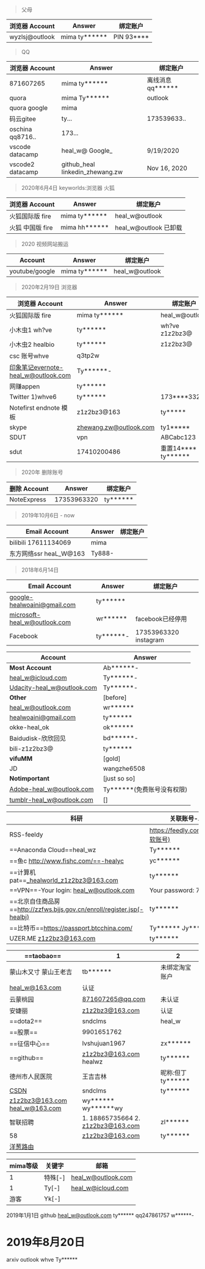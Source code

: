 > 父母

浏览器 Account | Answer | 绑定账户
------------ | ------------- | --
wyzlsj@outlook | mima ty****** | PIN 93****


> QQ

浏览器 Account | Answer | 绑定账户
------------ | ------------- | --
871607265 | mima ty****** | 离线消息 qq******
quora| mima Ty****** | outlook
quora google | mima  | 
码云gitee | ty... | 173539633..
oschina qq8716.. | 173...|
vscode datacamp | heal_w@ Google_ | 9/19/2020
vscode2 datacamp | github_heal linkedin_zhewang.zw |  Nov 16, 2020

> 2020年6月4日 keyworlds:浏览器 火狐

浏览器 Account | Answer | 绑定账户
------------ | ------------- | --
火狐国际版 fire | mima ty****** | heal_w@outlook
火狐 中国版 fire | mima hh****** | heal_w@outlook 已卸载

> 2020 视频网站搬运

Account | Answer | 绑定账户
------------ | ------------- | --
youtube/google | mima ty****** | heal_w@outlook


> 2020年2月19日 浏览器

浏览器 Account | Answer | 绑定账户
------------ | ------------- | --
火狐国际版 fire | mima ty****** | heal_w@outlook
小木虫1 wh?ve | ty****** |wh?ve z1z2bz3@
小木虫2 healbio | ty****** | z1z2bz3@
csc 账号whve | q3tp2w |
印象笔记evernote-heal_w@outlook.com | Ty******-
网赚appen | ty****** |
Twitter 1)whve6 |ty******| 173****3320
Notefirst endnote 模板 | z1z2bz3@163 | ty*****
skype | zhewang.zw@outlook.com | ty1*****
SDUT | vpn | ABCabc123
sdut | 17410200486 | 重置14****  -> ty******

> 2020年 删除账号

删除 Account | Answer | 绑定账户
------------ | ------------- | --
NoteExpress | 17353963320 | ty******


> 2019年10月6日 - now

Email Account | Answer | 绑定账户
------------ | ------------- | --
bilibili 17611134069 | mima
东方网络ssr heaL_W@163 | Ty888-


> 2018年6月14日  

Email Account | Answer | 绑定账户
------------ | ------------- | --
google-healwoaini@gmail.com|ty******
microsoft-heal_w@outlook.com | wr****** | facebook已经停用
Facebook | ty******-  | 17353963320 instagram


Account | Answer
------------ | -------------
**Most Account** | Ab******-
heal_w@icloud.com | Ty******-
Udacity-heal_w@outlook.com | Ty******-
**Other** | [before]
heal_w@outlook.com | wr******
healwoaini@gmail.com | ty******
okke-heal_ok | ok******
Baidudisk-欣欣回见 | bd******-
bili-z1z2bz3@ | ty******
**vifuMM** | [gold]
JD | wangzhe6508
**Notimportant** | [just so so]
Adobe-heal_w@outlook.com | Ty******(免费账号没有权限)
tumblr-heal_w@outlook.com | []

科研 | 关联账号-Answer
------------ | -------------
RSS-feeldy | https://feedly.com/i/discover(微软账号)
==Anaconda Cloud==heal_wz | Ty******
==鱼c	http://www.fishc.com/==-healyc | yc******
==计算机pat==_healworld_z1z2bz3@163.com | ty******
==VPN==-Your login: heal_w@outlook.com | Your password: 7482236
==北京自住商品房==http://zzfws.bjjs.gov.cn/enroll/register.jsp(-healbj) | ty******
==比特币==https://passport.btcchina.com/ | Ty****** Jy******（交易）
UZER.ME	z1z2bz3@163.com | ty******


==taobao== | 1 | 2
--- | --- |---
蒙山木又寸 蒙山王老吉 | tb****** | 未绑定淘宝账户
heal_w@163.com |认证 |
 云蒙桃园 | 871607265@qq.com | 未认证					
安婕丽 | z1z2bz3@163.com | 认证
==dota2== | sndclms | heal_w 
==股票== | 9901651762
==征信中心== | lvshujuan1967 | zx******
==github== | z1z2bz3@163.com healwz | ty******
德州市人民医院 | 王吉吉林 | 昵称:但丁 ty******
[CSDN](http://download.csdn.net/my/downloads) | sndclms | ty******
z1z2bz3@163.com heal_w@163.com | wy****** wy******wy
智联招聘 | 1. 18865735664 2. z1z2bz3@163.com | zl******
58 | z1z2bz3@163.com | ty******
[洋葱路由](http://hss3uro2hsxfogfq.onion/) ||


mima等级 | 关键字 | 邮箱
--- | --- | ---
1 | 特殊[-] | heal_w@outlook.com
1 | Ty[-] | heal_w@icloud.com
游客 | Yk[-] | 

2019年1月1日 
github heal_w@outlook.com ty******
qq247861757 w******-

# 2019年8月20日
arxiv outlook whve Ty******
